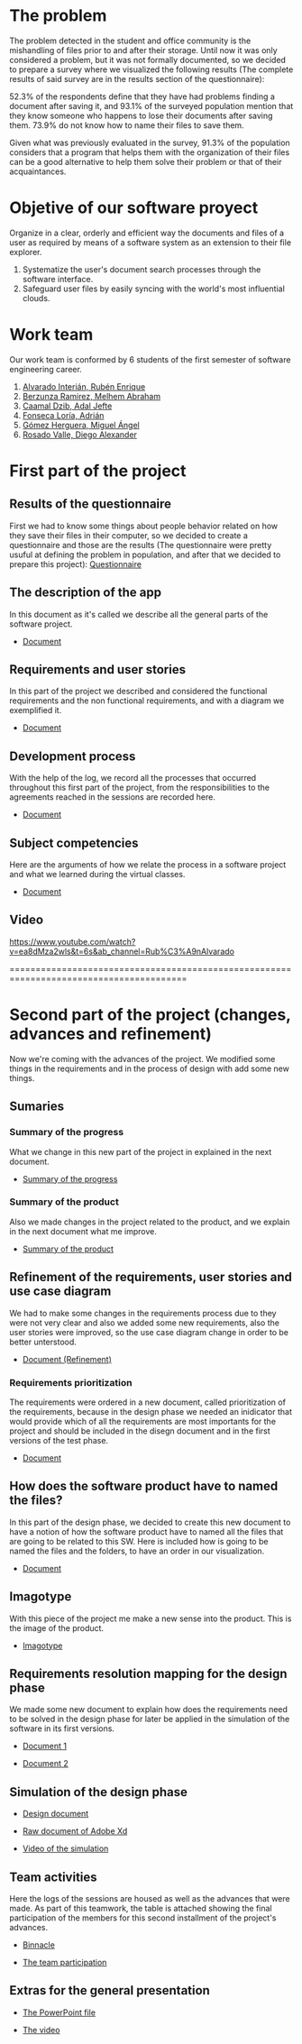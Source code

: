 # The problem
The problem detected in the student and office community is the mishandling of files prior to and after their storage. Until now it was only considered a problem, but it was not formally documented, so we decided to prepare a survey where we visualized the following results (The complete results of said survey are in the results section of the questionnaire):

52.3% of the respondents define that they have had problems finding a document after saving it, and 93.1% of the surveyed population mention that they know someone who happens to lose their documents after saving them. 73.9% do not know how to name their files to save them.

Given what was previously evaluated in the survey, 91.3% of the population considers that a program that helps them with the organization of their files can be a good alternative to help them solve their problem or that of their acquaintances. 

# Objetive of our software proyect
Organize in a clear, orderly and efficient way the documents and files of a user as required by means of a software system as an extension to their file explorer.
1. Systematize the user's document search processes through the software interface. 
2. Safeguard user files by easily syncing with the world's most influential clouds. 

# Work team
Our work team is conformed by 6 students of the first semester of software engineering career.
1. [Alvarado Interián, Rubén Enrique]( https://github.com/kirake-a)
2. [Berzunza Ramirez, Melhem Abraham](https://github.com/MelhemBerzunza)
3. [Caamal Dzib, Adal Jefte](https://github.com/AdalCaamal)
4. [Fonseca Loría, Adrián](https://github.com/adrianfonsecal)
5. [Gómez Herguera, Miguel Ángel](https://github.com/MiguelHerguera)
6. [Rosado Valle, Diego Alexander](https://github.com/rosadod299)


# First part of the project
## Results of the questionnaire 
First we had to know some things about people behavior related on how they save their files in their computer, so we decided to create a questionnaire and those are the results (The questionnaire were pretty usuful at defining the problem in population, and after that we decided to prepare this project):
[Questionnaire](https://github.com/adrianfonsecal/proyecto-fis/blob/Entrega1/RESPUESTAS%20DEL%20CUESTONARIO.pdf)

## The description of the app
In this document as it's called we describe all the general parts of the software project. 
* [Document](https://github.com/adrianfonsecal/proyecto-fis/blob/Entrega1/Fila1.md)

## Requirements and user stories 
In this part of the project we described and considered the functional requirements and the non functional requirements, and with a diagram we exemplified it.
* [Document](https://github.com/adrianfonsecal/proyecto-fis/blob/Entrega1/Fila2.md)

## Development process
With the help of the log, we record all the processes that occurred throughout this first part of the project, from the responsibilities to the agreements reached in the sessions are recorded here. 
* [Document](https://github.com/adrianfonsecal/proyecto-fis/blob/Entrega1/Fila3.md)

## Subject competencies
Here are the arguments of how we relate the process in a software project and what we learned during the virtual classes.
* [Document](https://github.com/adrianfonsecal/proyecto-fis/blob/Entrega1/Fila5.md)

## Video
https://www.youtube.com/watch?v=ea8dMza2wls&t=6s&ab_channel=Rub%C3%A9nAlvarado

========================================================================================
# Second part of the project (changes, advances and refinement)
Now we're coming with the advances of the project. We modified some things in the requirements and in the process of design with add some new things.

## Sumaries
### Summary of the progress
What we change in this new part of the project in explained in the next document.
* [Summary of the progress](https://github.com/adrianfonsecal/proyecto-fis/blob/Entrega2/Summaries.md)

### Summary of the product
Also we made changes in the project related to the product, and we explain in the next document what me improve.
* [Summary of the product](https://github.com/adrianfonsecal/proyecto-fis/blob/Entrega2/SummaryProduct.md)

## Refinement of the requirements, user stories and use case diagram
We had to make some changes in the requirements process due to they were not very clear and also we added some new requirements, also the user stories were improved, so the use case diagram change in order to be better unterstood.
* [Document (Refinement)](https://github.com/adrianfonsecal/proyecto-fis/blob/Entrega2/Requirements%20and%20user%20stories(Refinement).md)

### Requirements prioritization 
The requirements were ordered in a new document, called  prioritization of the requirements, because in the design phase we needed an inidicator that  would provide which of all the requirements are most importants for the project and should be included in the disegn document and in the first versions of the test phase.
* [Document](https://github.com/adrianfonsecal/proyecto-fis/blob/Melhem/Lista%20de%20prioridad%20de%20requerimientos.docx)

## How does the software product have to named the files?
In this part of the design phase, we decided to create this new document to have a notion of how the software product have to named all the files that are going to be related to this SW. Here is included how is going to be named the files and the folders, to have an order in our visualization.
* [Document](https://github.com/adrianfonsecal/proyecto-fis/blob/ruben/211104_La%20nomenclatura.docx)

## Imagotype
With this piece of the project me make a new sense into the product. This is the image of the product.
* [Imagotype](https://github.com/adrianfonsecal/proyecto-fis/blob/Entrega2/Imagotipo.md)

## Requirements resolution mapping for the design phase 
We made some new document to explain how does the requirements need to be solved in the design phase for later be applied in the simulation of the software in its first versions.
* [Document 1](https://github.com/adrianfonsecal/proyecto-fis/blob/Adal/Especificacion%20de%20Casos%20de%20Uso.docx)

* [Document 2](https://github.com/adrianfonsecal/proyecto-fis/blob/Melhem/Organizador%20de%20Documentos.docx)

## Simulation of the design phase
* [Design document](https://github.com/adrianfonsecal/proyecto-fis/blob/Miguel/tablas%20de%20dise%C3%B1o%20prototito%203.docx)

* [Raw document of Adobe Xd](https://github.com/adrianfonsecal/proyecto-fis/blob/Miguel/Proyecto%20Fis%20Dic%20nuevo%20final.xd)

* [Video of the simulation](https://www.youtube.com/watch?v=g4snQ3qbhds&ab_channel=MiguelAngelG%C3%B3mezHerguera)

## Team activities
Here the logs of the sessions are housed as well as the advances that were made. As part of this teamwork, the table is attached showing the final participation of the members for this second installment of the project's advances.

* [Binnacle](https://github.com/adrianfonsecal/proyecto-fis/blob/ruben/Bit%C3%A1cora_Entrega2_FIS.docx)

* [The team participation](https://github.com/adrianfonsecal/proyecto-fis/blob/ruben/Tabla%20de%20contribuci%C3%B3n%20del%20equipo.docx)

## Extras for the general presentation
* [The PowerPoint file](https://github.com/adrianfonsecal/proyecto-fis/blob/ruben/211116_Segunda%20entrega_FIS.pptx)

* [The video](https://www.youtube.com/watch?v=lqwHokGuY6Q&ab_channel=Rub%C3%A9nAlvarado)





